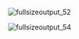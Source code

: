![fullsizeoutput_52](https://user-images.githubusercontent.com/22607215/37248096-88090f88-2496-11e8-8f94-05f614eb4a1c.jpeg)

![fullsizeoutput_54](https://user-images.githubusercontent.com/22607215/37248196-f0bb305e-2498-11e8-9b92-28ad9abcafeb.jpeg)
